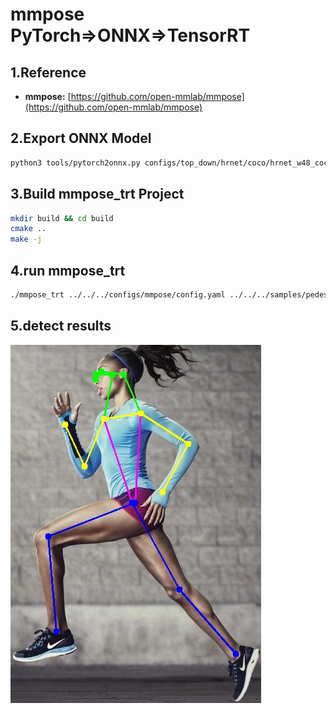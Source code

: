 # mmpose PyTorch=>ONNX=>TensorRT

## 1.Reference
- **mmpose:** [https://github.com/open-mmlab/mmpose](https://github.com/open-mmlab/mmpose)

## 2.Export ONNX Model
```bash
python3 tools/pytorch2onnx.py configs/top_down/hrnet/coco/hrnet_w48_coco_256x192.py https://download.openmmlab.com/mmpose/top_down/hrnet/hrnet_w48_coco_256x192-b9e0b3ab_20200708.pth --output-file hrnet_w48_coco_256x192.onnx
```

## 3.Build mmpose_trt Project
```bash
mkdir build && cd build
cmake ..
make -j
```

## 4.run mmpose_trt
```bash
./mmpose_trt ../../../configs/mmpose/config.yaml ../../../samples/pedestrian
```

## 5.detect results
![](result.jpg)
